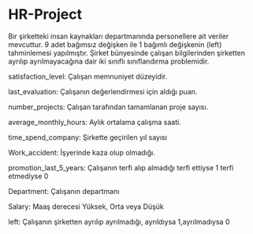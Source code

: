 # HR-Project

Bir şirketteki insan kaynakları departmanında personellere ait  veriler mevcuttur. 9 adet bağımsız değişken ile 1 bağımlı değişkenin (left) tahminlemesi yapılmıştır. Şirket bünyesinde çalışan bilgilerinden şirketten ayrılıp ayrılmayacağına dair iki sınıflı sınıflandırma problemidir.

satisfaction_level: Çalışan memnuniyet düzeyidir.

last_evaluation: Çalışanın değerlendirmesi için aldığı puan.

number_projects: Çalışan tarafından tamamlanan proje sayısı.

average_monthly_hours: Aylık ortalama çalışma saati.

time_spend_company: Şirkette geçirilen yıl sayısı

Work_accident: İşyerinde kaza olup olmadığı.

promotion_last_5_years: Çalışanın terfi alıp almadığı terfi ettiyse 1 terfi etmediyse 0

Department: Çalışanın departmanı

Salary: Maaş derecesi Yüksek, Orta veya Düşük

left: Çalışanın şirketten ayrılıp ayrılmadığı, ayrıldıysa 1,ayrılmadıysa 0


